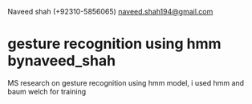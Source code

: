 Naveed shah (+92310-5856065) naveed.shah194@gmail.com
# gesture recognition using hmm bynaveed_shah
MS research on gesture recognition using hmm model, i used hmm and baum welch for training
